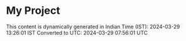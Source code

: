 # My Project

This content is dynamically generated in Indian Time (IST): 2024-03-29 13:26:01 IST
Converted to UTC: 2024-03-29 07:56:01 UTC
